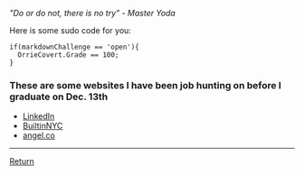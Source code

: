 _"Do or do not, there is no try"_
_- Master Yoda_


Here is some sudo code for you:

    if(markdownChallenge == 'open'){
      OrrieCovert.Grade == 100;
    }

### These are some websites I have been job hunting on before I graduate on Dec. 13th
* [LinkedIn](https://www.linkedin.com/jobs/)
* [BuiltinNYC](https://www.builtinnyc.com/jobs)
* [angel.co](https://angel.co/jobs "Startups")

***


[Return](/README.md)
